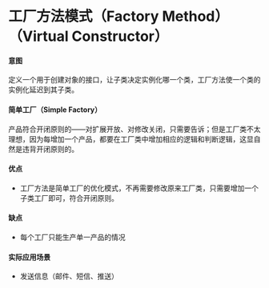 工厂方法模式（Factory Method）（Virtual Constructor）
===
#### 意图
定义一个用于创建对象的接口，让子类决定实例化哪一个类，工厂方法使一个类的实例化延迟到其子类。

#### 简单工厂（Simple Factory）
产品符合开闭原则的——对扩展开放、对修改关闭，只需要告诉；但是工厂类不太理想，因为每增加一个产品，都要在工厂类中增加相应的逻辑和判断逻辑，这显自然是违背开闭原则的。

#### 优点
* 工厂方法是简单工厂的优化模式，不再需要修改原来工厂类，只需要增加一个子类工厂即可，符合开闭原则。

#### 缺点
* 每个工厂只能生产单一产品的情况

#### 实际应用场景
* 发送信息（邮件、短信、推送）